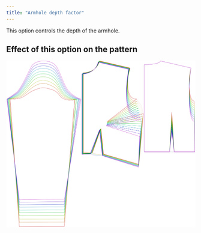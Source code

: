 ```yaml
---
title: "Armhole depth factor"
---
```


This option controls the depth of the armhole.

## Effect of this option on the pattern

![This image shows the effect of this option by superimposing several variants that have a different value for this option](breanna_armholedepthfactor_sample.svg "Effect of this option on the pattern")
